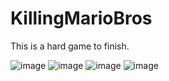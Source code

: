 # KillingMarioBros
This is a hard game to finish.

![image](https://user-images.githubusercontent.com/54054526/218010442-2acb0380-ffaf-4617-855c-76af7f47cbcf.png)
![image](https://user-images.githubusercontent.com/54054526/218010467-322de0c1-c854-42a2-990c-5f14b2c97006.png)
![image](https://user-images.githubusercontent.com/54054526/218010497-fc9d5b67-ef02-48bb-9ae1-299ee6aeeaa5.png)
![image](https://user-images.githubusercontent.com/54054526/218010529-a3be836e-9dc7-48a6-9c76-c890f573e5e3.png)
